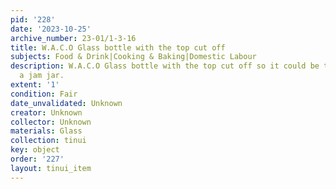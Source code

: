 ```yaml
---
pid: '228'
date: '2023-10-25'
archive_number: 23-01/1-3-16
title: W.A.C.O Glass bottle with the top cut off
subjects: Food & Drink|Cooking & Baking|Domestic Labour
description: W.A.C.O Glass bottle with the top cut off so it could be turned into
  a jam jar.
extent: '1'
condition: Fair
date_unvalidated: Unknown
creator: Unknown
collector: Unknown
materials: Glass
collection: tinui
key: object
order: '227'
layout: tinui_item
---
```

